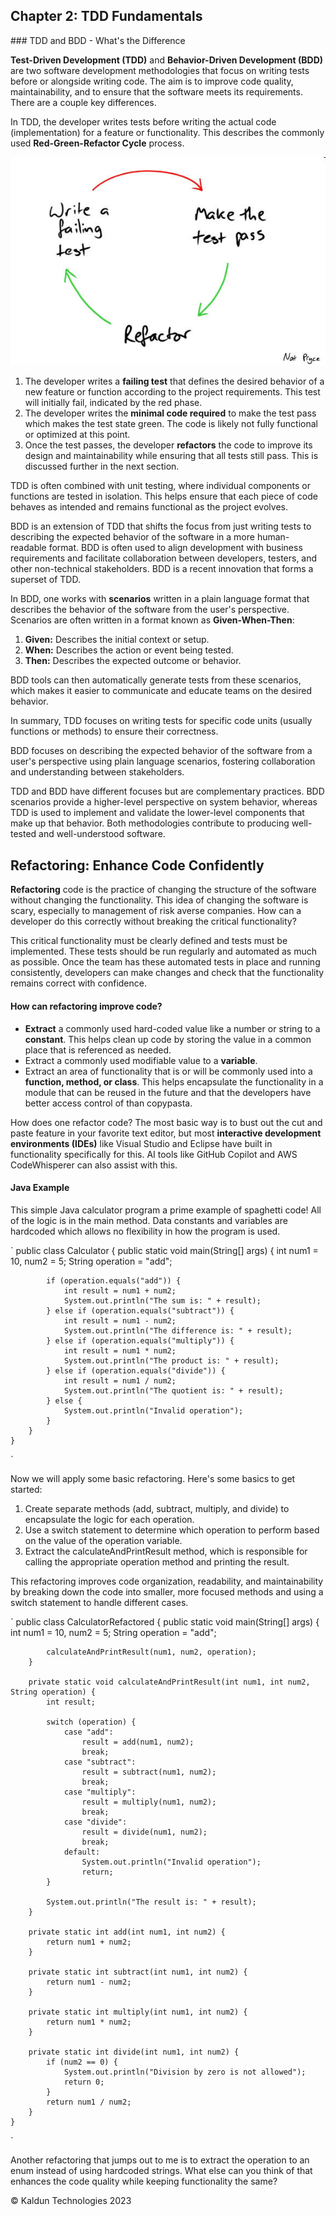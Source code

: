 ## Chapter 2: TDD Fundamentals <a id="ch02-tdd-fundamentals"></a>
<link rel="stylesheet" type-"text/css" href="styles.css">
### TDD and BDD - What's the Difference

**Test-Driven Development (TDD)** and **Behavior-Driven Development (BDD)** are two software development methodologies that focus on writing tests before or alongside writing code. The aim is to improve code quality, maintainability, and to ensure that the software meets its requirements. There are a couple key differences.

In TDD, the developer writes tests before writing the actual code (implementation) for a feature or functionality. This describes the commonly used **Red-Green-Refactor Cycle** process.

![The Red-Green-Refactor Cycle by [Nat Pryce](http://www.natpryce.com/articles.html)](/images/red-green-refactor.jpg "Red-Green-Refactor Cycle")

1. The developer writes a **failing test** that defines the desired behavior of a new feature or function according to the project requirements. This test will initially fail, indicated by the <span class="red-text">red phase</span>.
2. The developer writes the **minimal code required** to make the test pass which makes the test state <span class="green-text">green</span>. The code is likely not fully functional or optimized at this point.
3. Once the test passes, the developer **refactors** the code to improve its design and maintainability while ensuring that all tests still pass. This is discussed further in the next section.

TDD is often combined with unit testing, where individual components or functions are tested in isolation. This helps ensure that each piece of code behaves as intended and remains functional as the project evolves.

BDD is an extension of TDD that shifts the focus from just writing tests to describing the expected behavior of the software in a more human-readable format. BDD is often used to align development with business requirements and facilitate collaboration between developers, testers, and other non-technical stakeholders. BDD is a recent innovation that forms a superset of TDD.

In BDD, one works with **scenarios** written in a plain language format that describes the behavior of the software from the user's perspective. Scenarios are often written in a format known as **Given-When-Then**:

1. **Given:** Describes the initial context or setup.
2. **When:** Describes the action or event being tested.
3. **Then:** Describes the expected outcome or behavior.

BDD tools can then automatically generate tests from these scenarios, which makes it easier to communicate and educate teams on the desired behavior.

In summary, TDD focuses on writing tests for specific code units (usually functions or methods) to ensure their correctness.

BDD focuses on describing the expected behavior of the software from a user's perspective using plain language scenarios, fostering collaboration and understanding between stakeholders.

TDD and BDD have different focuses but are complementary practices. BDD scenarios provide a higher-level perspective on system behavior, whereas TDD is used to implement and validate the lower-level components that make up that behavior. Both methodologies contribute to producing well-tested and well-understood software.

## Refactoring: Enhance Code Confidently

**Refactoring** code is the practice of changing the structure of the software without changing the functionality. This idea of changing the software is scary, especially to management of risk averse companies. How can a developer do this correctly without breaking the critical functionality?

This critical functionality must be clearly defined and tests must be implemented. These tests should be run regularly and automated as much as possible. Once the team has these automated tests in place and running consistently, developers can make changes and check that the functionality remains correct with confidence.

#### How can refactoring improve code?
- **Extract** a commonly used hard-coded value like a number or string to a **constant**. This helps clean up code by storing the value in a common place that is referenced as needed.
- Extract a commonly used modifiable value to a **variable**.
- Extract an area of functionality that is or will be commonly used into a **function, method, or class**. This helps encapsulate the functionality in a module that can be reused in the future and that the developers have better access control of than copypasta.

How does one refactor code? The most basic way is to bust out the cut and paste feature in your favorite text editor, but most **interactive development environments (IDEs)** like Visual Studio and Eclipse have built in functionality specifically for this. AI tools like GitHub Copilot and AWS CodeWhisperer can also assist with this.

#### Java Example

This simple Java calculator program a prime example of spaghetti code! All of the logic is in the main method. Data constants and variables are hardcoded which allows no flexibility in how the program is used.

`
    public class Calculator {
        public static void main(String[] args) {
            int num1 = 10, num2 = 5;
            String operation = "add";

            if (operation.equals("add")) {
                int result = num1 + num2;
                System.out.println("The sum is: " + result);
            } else if (operation.equals("subtract")) {
                int result = num1 - num2;
                System.out.println("The difference is: " + result);
            } else if (operation.equals("multiply")) {
                int result = num1 * num2;
                System.out.println("The product is: " + result);
            } else if (operation.equals("divide")) {
                int result = num1 / num2;
                System.out.println("The quotient is: " + result);
            } else {
                System.out.println("Invalid operation");
            }
        }
    }
`

Now we will apply some basic refactoring. Here's some basics to get started:
1. Create separate methods (add, subtract, multiply, and divide) to encapsulate the logic for each operation.
2. Use a switch statement to determine which operation to perform based on the value of the operation variable.
3. Extract the calculateAndPrintResult method, which is responsible for calling the appropriate operation method and printing the result.

This refactoring improves code organization, readability, and maintainability by breaking down the code into smaller, more focused methods and using a switch statement to handle different cases.

`
    public class CalculatorRefactored {
        public static void main(String[] args) {
            int num1 = 10, num2 = 5;
            String operation = "add";

            calculateAndPrintResult(num1, num2, operation);
        }

        private static void calculateAndPrintResult(int num1, int num2, String operation) {
            int result;

            switch (operation) {
                case "add":
                    result = add(num1, num2);
                    break;
                case "subtract":
                    result = subtract(num1, num2);
                    break;
                case "multiply":
                    result = multiply(num1, num2);
                    break;
                case "divide":
                    result = divide(num1, num2);
                    break;
                default:
                    System.out.println("Invalid operation");
                    return;
            }

            System.out.println("The result is: " + result);
        }

        private static int add(int num1, int num2) {
            return num1 + num2;
        }

        private static int subtract(int num1, int num2) {
            return num1 - num2;
        }

        private static int multiply(int num1, int num2) {
            return num1 * num2;
        }

        private static int divide(int num1, int num2) {
            if (num2 == 0) {
                System.out.println("Division by zero is not allowed");
                return 0;
            }
            return num1 / num2;
        }
    }
`

Another refactoring that jumps out to me is to extract the operation to an enum instead of using hardcoded strings. What else can you think of that enhances the code quality while keeping functionality the same?

&copy; Kaldun Technologies 2023
